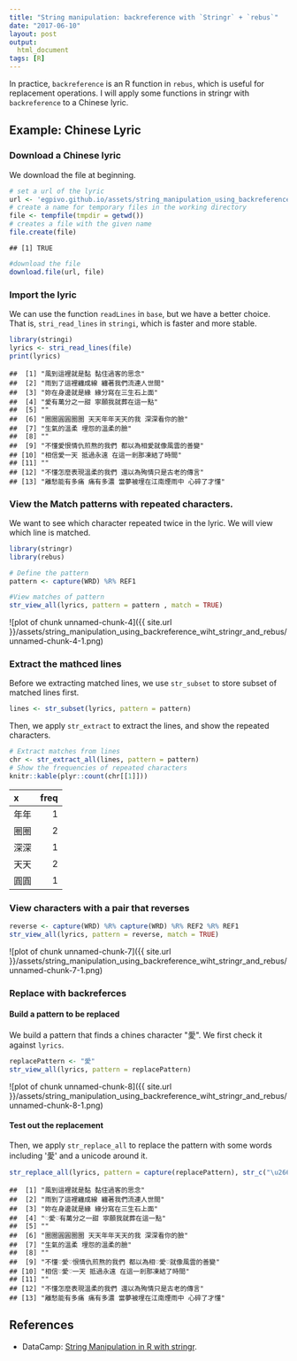```yaml
---
title: "String manipulation: backreference with `Stringr` + `rebus`"
date: "2017-06-10"
layout: post
output:
  html_document
tags: [R]
---
```




In practice, `backreference` is an R function in `rebus`, which is useful for replacement operations. I will apply some functions in stringr with `backreference` to a Chinese lyric. 

## Example: Chinese Lyric

### Download a Chinese lyric
We download the file at beginning.

~~~r
# set a url of the lyric
url <- 'egpivo.github.io/assets/string_manipulation_using_backreference_wiht_stringr_and_rebus/lyrics'
# create a name for temporary files in the working directory
file <- tempfile(tmpdir = getwd()) 
# creates a file with the given name
file.create(file)
~~~

~~~
## [1] TRUE
~~~

~~~r
#download the file
download.file(url, file)
~~~

### Import the lyric

We can use the function `readLines` in `base`, but we have a better choice. That is, `stri_read_lines` in `stringi`, which is faster and
more stable.


~~~r
library(stringi)
lyrics <- stri_read_lines(file)
print(lyrics)
~~~

~~~
##  [1] "風到這裡就是黏 黏住過客的思念"                        
##  [2] "雨到了這裡纏成線 纏著我們流連人世間"                  
##  [3] "妳在身邊就是緣 緣分寫在三生石上面"                    
##  [4] "愛有萬分之一甜 寧願我就葬在這一點"                    
##  [5] ""                                                     
##  [6] "圈圈圓圓圈圈 天天年年天天的我 深深看你的臉"           
##  [7] "生氣的溫柔 埋怨的溫柔的臉"                            
##  [8] ""                                                     
##  [9] "不懂愛恨情仇煎熬的我們 都以為相愛就像風雲的善變"      
## [10] "相信愛一天 抵過永遠 在這一剎那凍結了時間"             
## [11] ""                                                     
## [12] "不懂怎麼表現溫柔的我們 還以為殉情只是古老的傳言"      
## [13] "離愁能有多痛 痛有多濃 當夢被埋在江南煙雨中 心碎了才懂"
~~~


### View the Match patterns with repeated characters.

We want to see which character repeated twice in the lyric. We will view which line is matched.


~~~r
library(stringr)
library(rebus)

# Define the pattern
pattern <- capture(WRD) %R% REF1

#View matches of pattern
str_view_all(lyrics, pattern = pattern , match = TRUE)
~~~

![plot of chunk unnamed-chunk-4]({{ site.url }}/assets/string_manipulation_using_backreference_wiht_stringr_and_rebus/unnamed-chunk-4-1.png)

### Extract the mathced lines
Before we extracting matched lines,  we use `str_subset` to store subset of matched lines first. 


~~~r
lines <- str_subset(lyrics, pattern = pattern)
~~~
Then, we apply `str_extract` to extract the lines, and show the repeated characters.

~~~r
# Extract matches from lines
chr <- str_extract_all(lines, pattern = pattern)
# Show the frequencies of repeated characters
knitr::kable(plyr::count(chr[[1]]))
~~~



|x    | freq|
|:----|----:|
|年年 |    1|
|圈圈 |    2|
|深深 |    1|
|天天 |    2|
|圓圓 |    1|

### View characters with a pair that reverses


~~~r
reverse <- capture(WRD) %R% capture(WRD) %R% REF2 %R% REF1
str_view_all(lyrics, pattern = reverse, match = TRUE)
~~~

![plot of chunk unnamed-chunk-7]({{ site.url }}/assets/string_manipulation_using_backreference_wiht_stringr_and_rebus/unnamed-chunk-7-1.png)

### Replace with backreferces
#### Build a pattern to be replaced
We build a pattern that finds a chines character "愛". We first check it against `lyrics`. 

~~~r
replacePattern <- "愛"
str_view_all(lyrics, pattern = replacePattern)
~~~

![plot of chunk unnamed-chunk-8]({{ site.url }}/assets/string_manipulation_using_backreference_wiht_stringr_and_rebus/unnamed-chunk-8-1.png)

#### Test out the replacement 
Then, we apply `str_replace_all` to replace the pattern with some words including '愛' and a unicode around it. 


~~~r
str_replace_all(lyrics, pattern = capture(replacePattern), str_c("\u2661", REF1, "\u2661", sep = ""))
~~~

~~~
##  [1] "風到這裡就是黏 黏住過客的思念"                        
##  [2] "雨到了這裡纏成線 纏著我們流連人世間"                  
##  [3] "妳在身邊就是緣 緣分寫在三生石上面"                    
##  [4] "♡愛♡有萬分之一甜 寧願我就葬在這一點"                  
##  [5] ""                                                     
##  [6] "圈圈圓圓圈圈 天天年年天天的我 深深看你的臉"           
##  [7] "生氣的溫柔 埋怨的溫柔的臉"                            
##  [8] ""                                                     
##  [9] "不懂♡愛♡恨情仇煎熬的我們 都以為相♡愛♡就像風雲的善變"  
## [10] "相信♡愛♡一天 抵過永遠 在這一剎那凍結了時間"           
## [11] ""                                                     
## [12] "不懂怎麼表現溫柔的我們 還以為殉情只是古老的傳言"      
## [13] "離愁能有多痛 痛有多濃 當夢被埋在江南煙雨中 心碎了才懂"
~~~

## References
* DataCamp: [String Manipulation in R with stringr](https://www.datacamp.com/courses/string-manipulation-in-r-with-stringr).
